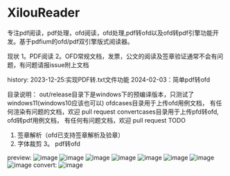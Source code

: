 # XilouReader
专注pdf阅读，pdf处理，ofd阅读，ofd处理,pdf转ofd以及ofd转pdf引擎功能开发。基于pdfium的ofd/pdf双引擎版式阅读器。


现状
1。PDF阅读
2。OFD常规文档，发票，公文的阅读及签章验证通常不会有问题，有问题请报issue附上文档

history:
2023-12-25:实现PDF转.txt文件功能
2024-02-03：简单pdf转ofd

目录说明：
out/release目录下是windows下的预编译版本，只测试了windows11(windows10应该也可以)
ofdcases目录用于上传ofd用例文档， 有任何渲染有问题的文档，欢迎 pull request
convertcases目录用于上传pfd转ofd, ofd转pdf用例文档， 有任何有问题文档，欢迎 pull request
TODO
1. 签章解析（ofd已支持签章解析及验章）
2. 字体裁剪
3。 pdf转ofd

preview:
![image](preview/drawparam.jpg)
![image](preview/ticket.png)
![image](preview/clips.jpg)
![image](preview/6F575221-72B1-4e0f-8EA1-5457D8205C03.png)
![image](preview/signed.png)
![image](preview/verify.png)
![image](preview/img_border.png)
![image](preview/annots.png)
convert:
![image](preview/pdf2ofd.png)

